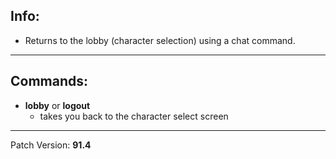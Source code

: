 ## Info:

- Returns to the lobby (character selection) using a chat command.

---

## Commands:

- **lobby** or **logout**
  - takes you back to the character select screen

---

Patch Version: **91.4**